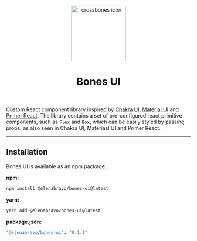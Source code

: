 <p align="center">
  <img width="150" src="https://emojipedia-us.s3.amazonaws.com/source/microsoft-teams/337/skull-and-crossbones_2620-fe0f.png" alt="crossbones icon">
</p>

<h1 align="center">Bones UI</h1>
<br>

Custom React component library inspired by [Chakra UI](https://github.com/chakra-ui/chakra-ui), [Material UI](https://github.com/mui/material-ui) and [Primer React](https://github.com/primer/react).
The library contains a set of pre-configured react primitive components, such as `Flex` and `Box`, which can be easily styled by passing props, as also seen in Chakra UI, Materiasl UI and Primer React.

---

## Installation

Bones UI is available as an npm package.

**npm:**

```sh
npm install @elenabravo/bones-ui@latest
```

**yarn:**

```sh
yarn add @elenabravo/bones-ui@latest
```

**package.json:**

```sh
"@elenabravo/bones-ui": "0.1.1"
```

